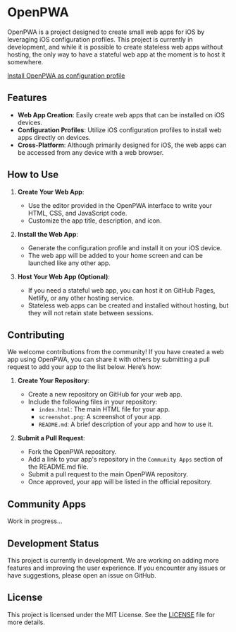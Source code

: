 # OpenPWA

OpenPWA is a project designed to create small web apps for iOS by leveraging iOS configuration profiles. This project is currently in development, and while it is possible to create stateless web apps without hosting, the only way to have a stateful web app at the moment is to host it somewhere.

[Install OpenPWA as configuration profile]()

## Features

- **Web App Creation**: Easily create web apps that can be installed on iOS devices.
- **Configuration Profiles**: Utilize iOS configuration profiles to install web apps directly on devices.
- **Cross-Platform**: Although primarily designed for iOS, the web apps can be accessed from any device with a web browser.

## How to Use

1. **Create Your Web App**:
   - Use the editor provided in the OpenPWA interface to write your HTML, CSS, and JavaScript code.
   - Customize the app title, description, and icon.

2. **Install the Web App**:
   - Generate the configuration profile and install it on your iOS device.
   - The web app will be added to your home screen and can be launched like any other app.

3. **Host Your Web App (Optional)**:
   - If you need a stateful web app, you can host it on GitHub Pages, Netlify, or any other hosting service.
   - Stateless web apps can be created and installed without hosting, but they will not retain state between sessions.

## Contributing

We welcome contributions from the community! If you have created a web app using OpenPWA, you can share it with others by submitting a pull request to add your app to the list below. Here’s how:

1. **Create Your Repository**:
   - Create a new repository on GitHub for your web app.
   - Include the following files in your repository:
     - `index.html`: The main HTML file for your app.
     - `screenshot.png`: A screenshot of your app.
     - `README.md`: A brief description of your app and how to use it.

2. **Submit a Pull Request**:
   - Fork the OpenPWA repository.
   - Add a link to your app's repository in the `Community Apps` section of the README.md file.
   - Submit a pull request to the main OpenPWA repository.
   - Once approved, your app will be listed in the official repository.

## Community Apps

Work in progress...

## Development Status

This project is currently in development. We are working on adding more features and improving the user experience. If you encounter any issues or have suggestions, please open an issue on GitHub.

## License

This project is licensed under the MIT License. See the [LICENSE](LICENSE) file for more details.
